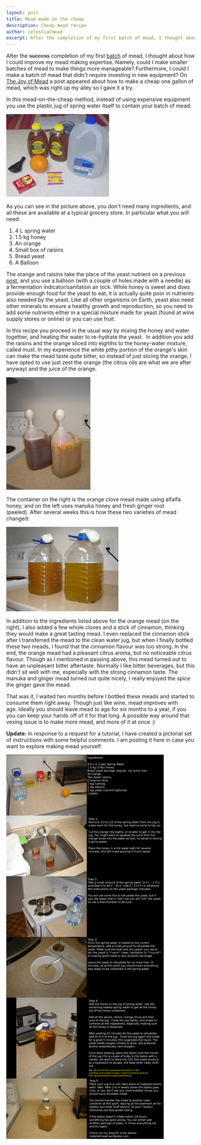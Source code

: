 ```yaml
---
layout: post
title: Mead made on the cheap
description: Cheap mead recipe
author: celestialmead
excerpt: After the completion of my first batch of mead, I thought about how I could improve my mead making expertise.
---
```

After the ~~success~~ completion of my first [batch](http://celestialmead.github.io/2010/06/15/first-batch.html) of mead, I thought about how I could improve my mead making expertise. Namely, could I make smaller batches of mead to make things more manageable? Furthermore, I could I make a batch of mead that didn't require investing in new equipment? On [The Joy of Mead](http://www.stormthecastle.com/mead) a post appeared about how to make a cheap one gallon of mead, which was right up my alley so I gave it a try.

In this mead-on-the-cheap method, instead of using expensive equipment you use the plastic jug of spring water itself to contain your batch of mead:

![Mead made on the cheap](/assets/mead_on_the_cheap.jpg)

As you can see in the picture above, you don't need many ingredients, and all these are available at a typical grocery store. In particular what you will need:
1. 4 L spring water
2. 1.5 kg honey
3. An orange
4. Small box of raisins
5. Bread yeast
6. A Balloon

The orange and raisins take the place of the yeast nutrient on a previous [post](http://celestialmead.github.io/2010/06/15/first-batch.html), and you use a balloon (with a couple of holes made with a needle) as a fermentation indicator/sanitation air lock. While honey is sweet and does provide enough food for the yeast to eat, it is actually quite poor in nutrients also needed by the yeast. Like all other organisms on Earth, yeast also need other minerals to ensure a healthy growth and reproduction, so you need to add some nutrients either in a special mixture made for yeast (found at wine supply stores or online) or you can use fruit.

In this recipe you proceed in the usual way by mixing the honey and water together, and heating the water to re-hydrate the yeast.  In addition you add the raisins and the orange sliced into eighths to the honey-water mixture, called must. In my experience the white pithy portion of the orange's skin can make the mead taste quite bitter, so instead of just slicing the orange, I have opted to use just zest the orange (the citrus oils are what we are after anyway) and the juice of the orange.

![Mead siblings](/assets/mead_siblings_after_three_hours_022809.jpg)

The container on the right is the orange clove mead made using alfalfa honey, and on the left uses manuka honey and fresh ginger root (peeled). After several weeks this is how these two varieties of mead changed:

![Mead siblings after 3 weeks](/assets/mead_siblings_032009.jpg)

In addition to the ingredients listed above for the orange mead (on the right), I also added a few whole cloves and a stick of cinnamon, thinking they would make a great tasting mead. I even replaced the cinnamon stick after I transferred the mead to the clean water jug, but when I finally bottled these two meads, I found that the cinnamon flavour was too strong. In the end, the orange mead had a pleasant citrus aroma, but no noticeable citrus flavour. Though as I mentioned in passing above, this mead turned out to have an unpleasant bitter aftertaste. Normally I like bitter beverages, but this didn't sit well with me, especially with the strong cinnamon taste. The manuka and ginger mead turned out quite nicely, I really enjoyed the spice the ginger gave the mead.

That was it, I waited two months before I bottled these meads and started to consume them right away. Though just like wine, mead improves with age. Ideally you should leave mead to age for six months to a year, if you you can keep your hands off of it for that long. A possible way around that vexing issue is to make more mead, and more of it at once :)

**Update:** In response to a request for a tutorial, I have created a pictorial set of instructions with some helpful comments. I am posting it here in case you want to explore making mead yourself:

![Mead making vertical](/assets/mead_on_the_cheap_vertical.jpg)
